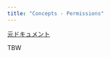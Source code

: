```yaml
---
title: "Concepts - Permissions"
---
```


[元ドキュメント](https://docs.aws.amazon.com/cdk/v2/guide/permissions.html)

TBW
